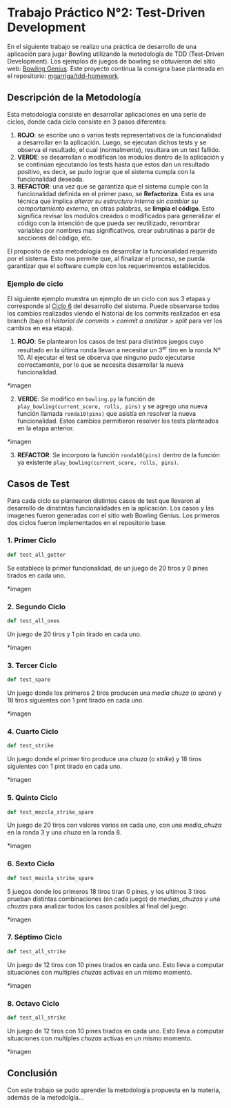 # Trabajo Práctico N°2: Test-Driven Development

En el siguiente trabajo se realizo una práctica de desarrollo de una aplicación para jugar Bowling utilizando la metodología de TDD (Test-Driven Development). Los ejemplos de juegos de bowling se obtuvieron del sitio web: [Bowling Genius](https://www.bowlinggenius.com/). Este proyecto continua la consigna base planteada en el repositorio: [mgarriga/tdd-homework](https://github.com/mgarriga/tdd-homework).

## Descripción de la Metodología

Esta metodología consiste en desarrollar aplicaciones en una serie de ciclos, donde cada ciclo consiste en 3 pasos diferentes:

1. **ROJO**: se escribe uno o varios tests representativos de la funcionalidad a desarrollar en la aplicación. Luego, se ejecutan dichos tests y se observa el resultado, el cual (normalmente), resultara en un test fallido. 
2. **VERDE**: se desarrollan o modifican los modulos dentro de la aplicación y se continúan ejecutando los tests hasta que estos dan un resultado positivo, es decir, se pudo lograr que el sistema cumpla con la funcionalidad deseada. 
3. **REFACTOR**: una vez que se garantiza que el sistema cumple con la funcionalidad definida en el primer paso, se **Refactoriza**. Esta es una técnica que implica *alterar su estructura interna sin cambiar su comportamiento externo*, en otras palabras, se **limpia el código**. Esto significa revisar los modulos creados o modificados para generalizar el código con la intención de que pueda ser reutilizado, renombrar variables por nombres mas significativos, crear subrutinas a partir de secciones del código, etc.

El proposito de esta metodología es desarrollar la funcionalidad requerida por el sistema. Esto nos permite que, al finalizar el proceso, se pueda garantizar que el software cumple con los requerimientos establecidos.

### Ejemplo de ciclo

El siguiente ejemplo muestra un ejemplo de un ciclo con sus 3 etapas y corresponde al [Ciclo 6](#-6.-Sexto-Ciclo) del desarrollo del sistema. Puede observarse todos los cambios realizados viendo el historial de los commits realizados en esa branch (bajo el *historial de commits* > *commit a analizar* > *split* para ver los cambios en esa etapa).

1. **ROJO**: Se plantearon los casos de test para distintos juegos cuyo resultado en la última ronda llevan a necesitar un 3<sup>er</sup> tiro en la ronda N° 10. Al ejecutar el test se observa que ninguno pudo ejecutarse correctamente, por lo que se necesita desarrollar la nueva funcionalidad.

*imagen

2. **VERDE**: Se modifico en `bowling.py` la función de `play_bowling(current_score, rolls, pins)` y se agrego una nueva función llamada `ronda10(pins)` que asistía en resolver la nueva funcionalidad. Estos cambios permitieron resolver los tests planteados en la etapa anterior.

*imagen

3. **REFACTOR**: Se incorporo la función `ronda10(pins)` dentro de la función ya existente `play_bowling(current_score, rolls, pins)`.

## Casos de Test

Para cada ciclo se plantearon distintos casos de test que llevaron al desarrollo de dinstintas funcionalidades en la aplicación. Los casos y las imagenes fueron generadas con el sitio web Bowling Genius. Los primeros dos ciclos fueron implementados en el repositorio base.

### 1. Primer Ciclo

```python
def test_all_gutter
```

Se establece la primer funcionalidad, de un juego de 20 tiros y 0 pines tirados en cada uno.

*imagen

### 2. Segundo Ciclo

```python
def test_all_ones
```

Un juego de 20 tiros y 1 pin tirado en cada uno.

*imagen

### 3. Tercer Ciclo

```python
def test_spare
```

Un juego donde los primeros 2 tiros producen una *media chuza* (o *spare*) y 18 tiros siguientes con 1 pint tirado en cada uno.

*imagen

### 4. Cuarto Ciclo

```python
def test_strike
```

Un juego donde el primer tiro produce una *chuza* (o *strike*) y 18 tiros siguientes con 1 pint tirado en cada uno.

*imagen

### 5. Quinto Ciclo

```python
def test_mezcla_strike_spare
```

Un juego de 20 tiros con valores varios en cada uno, con una *media_chuza* en la ronda 3 y una *chuza* en la ronda 8.

*imagen

### 6. Sexto Ciclo

```python
def test_mezcla_strike_spare
```

5 juegos donde los primeros 18 tiros tiran 0 pines, y los ultimos 3 tiros prueban distintas combinaciones (en cada juego) de *medias_chuzas* y una *chuzas* para analizar todos los casos posibles al final del juego.

*imagen

### 7. Séptimo Ciclo

```python
def test_all_strike
```

Un juego de 12 tiros con 10 pines tirados en cada uno. Esto lleva a computar situaciones con multiples *chuzas* activas en un mismo momento.

*imagen

### 8. Octavo Ciclo

```python
def test_all_strike
```

Un juego de 12 tiros con 10 pines tirados en cada uno. Esto lleva a computar situaciones con multiples *chuzas* activas en un mismo momento.

*imagen

## Conclusión 
Con este trabajo se pudo aprender la metodología propuesta en la materia, además de la metodolgía...